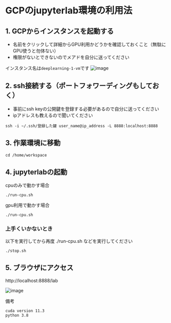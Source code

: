 # GCPのjupyterlab環境の利用法

## 1. GCPからインスタンスを起動する
- 名前をクリックして詳細からGPU利用かどうかを確認しておくこと（無駄にGPU使うと勿体ない）
- 権限がないとできないのでメアドを自分に送ってください

インスタンス名は`deeplearning-1-vm`です
![image](https://user-images.githubusercontent.com/34390337/216756394-3eb74e1f-b9e1-48b4-92f1-61c20a29e66f.png)


## 2. ssh接続する（ポートフォワーディングもしておく）
- 事前にssh keyの公開鍵を登録する必要があるので自分に送ってください
- ipアドレスも教えるので聞いてください

```
ssh -i ~/.ssh/登録した鍵 user_name@ip_address -L 8888:localhost:8888
```

## 3. 作業環境に移動

```
cd /home/workspace
```

## 4. jupyterlabの起動

cpuのみで動かす場合
```
./run-cpu.sh
```

gpu利用で動かす場合
```
./run-cpu.sh
```

### 上手くいかないとき

以下を実行してから再度 ./run-cpu.sh などを実行してください
```
./stop.sh
```

## 5. ブラウザにアクセス

http://localhost:8888/lab

![image](https://user-images.githubusercontent.com/34390337/216756694-ece2f5f2-aad1-4638-ba1d-d2f25ebde7da.png)

備考
```
cuda version 11.3
python 3.8
```
